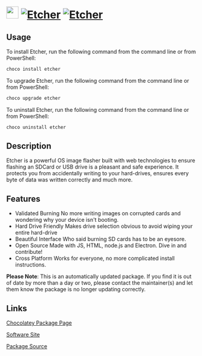 ﻿# <img src="https://cdn.jsdelivr.net/gh/mkevenaar/chocolatey-packages@d9b0daf3c9830ec580c70bb5d0b018736e73adde/icons/etcher.png" width="32" height="32"/> [![Etcher](https://img.shields.io/chocolatey/v/etcher.svg?label=Etcher)](https://community.chocolatey.org/packages/etcher) [![Etcher](https://img.shields.io/chocolatey/dt/etcher.svg)](https://community.chocolatey.org/packages/etcher)

## Usage

To install Etcher, run the following command from the command line or from PowerShell:

```powershell
choco install etcher
```

To upgrade Etcher, run the following command from the command line or from PowerShell:

```powershell
choco upgrade etcher
```

To uninstall Etcher, run the following command from the command line or from PowerShell:

```powershell
choco uninstall etcher
```

## Description

Etcher is a powerful OS image flasher built with web technologies to ensure flashing an SDCard or USB drive is a pleasant and safe experience. It protects you from accidentally writing to your hard-drives, ensures every byte of data was written correctly and much more.

## Features

- Validated Burning
No more writing images on corrupted cards and wondering why your device isn't booting.
- Hard Drive Friendly
Makes drive selection obvious to avoid wiping your entire hard-drive
- Beautiful Interface
Who said burning SD cards has to be an eyesore.
- Open Source
Made with JS, HTML, node.js and Electron. Dive in and contribute!
- Cross Platform
Works for everyone, no more complicated install instructions.

**Please Note**: This is an automatically updated package. If you find it is
out of date by more than a day or two, please contact the maintainer(s) and
let them know the package is no longer updating correctly.


## Links

[Chocolatey Package Page](https://community.chocolatey.org/packages/etcher)

[Software Site](https://etcher.io)

[Package Source](https://github.com/mkevenaar/chocolatey-packages/tree/master/automatic/etcher)

